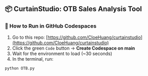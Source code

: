 ## 📦 CurtainStudio: OTB Sales Analysis Tool

### 🔧 How to Run in GitHub Codespaces

1. Go to this repo: [https://github.com/CloeHuang/curtainstudio](https://github.com/CloeHuang/curtainstudio)
2. Click the green `Code` button → **Create Codespace on main**
3. Wait for the environment to load (~30 seconds)
4. In the terminal, run:

```bash
python OTB.py

